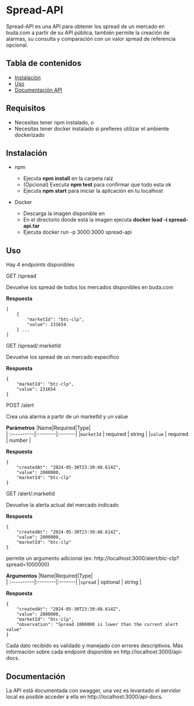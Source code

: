 # Spread-API

Spread-API es una API para obtener los spread de un mercado en buda.com a partir de su API pública, también permite la creación de alarmas, su consulta y comparación con un valor spread de referencia opcional.

## Tabla de contenidos

- [Instalación](#instalación)
- [Uso](#uso)
- [Documentación API](#documentacion)

## Requisitos

- Necesitas tener npm instalado, o
- Necesitas tener docker instalado si prefieres utilizar el ambiente dockerizado

## Instalación

- npm
    - Ejecuta **npm install** en la carpeta raíz
    - (Opcional) Executa **npm test** para confirmar que todo esta ok
    - Ejecuta **npm start** para iniciar la aplicación en tu localhost

- Docker
    - Descarga la imagen disponible en 
    - En el directorio donde está la imagen ejecuta **docker load -i spread-api.tar**
    - Ejecuta docker run -p 3000:3000 spread-api

## Uso

Hay 4 endpoints disponibles

GET  /spread

Devuelve los spread de todos los mercados disponibles en buda.com

**Respuesta**
```
[
    {
        "marketId": "btc-clp",
        "value": 231654
    } ... 
] 
```

GET  /spread/:marketId

Devuelve los spread de un mercado específico

**Respuesta**
```
{
    "marketId": "btc-clp",
    "value": 231654
} 
```

POST /alert

Crea una alarma a partir de un marketId y un value

**Parámetros**
|Name|Required|Type|                                                                                                                                                      
| :----------|:--------|:-------|
|`marketId` | required | string  |
|`value` | required | number  | 

**Respuesta**
```
{
    "createdAt": "2024-05-30T23:30:48.614Z",
    "value": 2000000,
    "marketId": "btc-clp"
}
```

GET  /alert/:marketId

Devuelve la alerta actual del mercado indicado

**Respuesta**
```
{
    "createdAt": "2024-05-30T23:30:48.614Z",
    "value": 2000000,
    "marketId": "btc-clp"
}
```

permite un argumento adicional (ex: http://localhost:3000/alert/btc-clp?spread=1000000)

**Argumentos**
|Name|Required|Type|                                                                                                                                                      
| :----------|:--------|:-------|
|`spread` | optional | string  |

**Respuesta**
```
{
    "createdAt": "2024-05-30T23:30:48.614Z",
    "value": 2000000,
    "marketId": "btc-clp",
    "observation": "Spread 1000000 is lower than the current alert value"
}
```

Cada dato recibido es validado y manejado con errores descriptivos. 
Más información sobre cada endpoint disponible en http://localhost:3000/api-docs.

## Documentación

La API está documentada con swagger, una vez es levantado el servidor local es posible acceder a ella en http://localhost:3000/api-docs.